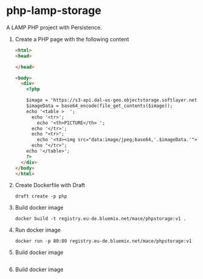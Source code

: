 # php-lamp-storage
A LAMP PHP project with Persistence.

1. Create a PHP page with the following content
    ```html
    <html>
    <head>

    </head>

    <body>
      <div>
        <?php

        $image = 'https://s3-api.dal-us-geo.objectstorage.softlayer.net/bucket-watson-test-2/frame0_Dog-5631.jpg';
        $imageData = base64_encode(file_get_contents($image));
        echo '<table >  ';
          echo '<tr>';
            echo '<th>PICTURE</th> ';
          echo '</tr>';
          echo "<tr>";
            echo '<td><img src="data:image/jpeg;base64,'.$imageData.'"></td>';
          echo "</tr>";
        echo '</table>';
        ?>
      </div>
    </body>
    </html>
    ```

1. Create Dockerfile with Draft
    ```
    draft create -p php
    ```

1. Build docker image
    ```
    docker build -t registry.eu-de.bluemix.net/mace/phpstorage:v1 .
    ```

1. Run docker image
    ```
    docker run -p 80:80 registry.eu-de.bluemix.net/mace/phpstorage:v1
    ```

1. Build docker image
    ```
    ```

1. Build docker image
    ```
    ```
